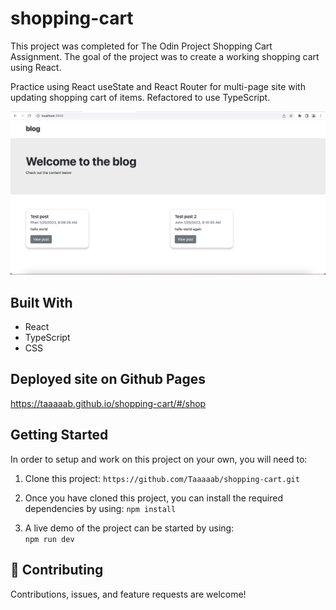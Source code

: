 # shopping-cart

This project was completed for The Odin Project Shopping Cart Assignment. The goal of the project was to create a working shopping cart using React.

Practice using React useState and React Router for multi-page site with updating shopping cart of items. Refactored to use TypeScript.

![Alt text](https://github.com/Taaaaab/personal-portfolio/blob/main/photos/blog.png?raw=true "Screenshot")

## Built With

- React
- TypeScript
- CSS

## Deployed site on Github Pages

https://taaaaab.github.io/shopping-cart/#/shop

## Getting Started

In order to setup and work on this project on your own, you will need to:

1. Clone this project:
   `https://github.com/Taaaaab/shopping-cart.git`

2. Once you have cloned this project, you can install the required dependencies by using:
   `npm install`

3. A live demo of the project can be started by using:  
   `npm run dev`

## 🤝 Contributing

Contributions, issues, and feature requests are welcome!
